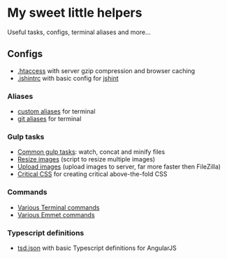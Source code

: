 # My sweet little helpers

Useful tasks, configs, terminal aliases and more...


## Configs

* [.htaccess](.htaccess) with server gzip compression and browser caching
* [.jshintrc](.jshintrc) with basic config for [jshint](http://jshint.com/)

### Aliases

* [custom aliases](aliases.md) for terminal
* [git aliases](aliases-git.md) for terminal


### Gulp tasks

* [Common gulp tasks](tasks/gulpfile.js): watch, concat and minify files
* [Resize images](tasks/resize-images.js) (script to resize multiple images)
* [Upload images](tasks/upload-images.js) (upload images to server, far more faster then FileZilla)
* [Critical CSS](tasks/gulp-critical.js) for creating critical above-the-fold CSS

### Commands
* [Various Terminal commands](commands-terminal.md)
* [Various Emmet commands](commands-emmet.md)

### Typescript definitions
* [tsd.json](tsd.json) with basic Typescript definitions for AngularJS
